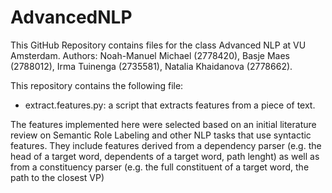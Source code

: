 # AdvancedNLP
This GitHub Repository contains files for the class Advanced NLP at VU Amsterdam. 
Authors: Noah-Manuel Michael (2778420), Basje Maes (2788012), Irma Tuinenga (2735581), Natalia Khaidanova (2778662). 

This repository contains the following file:
- extract.features.py: a script that extracts features from a piece of text. 

The features implemented here were selected based on an initial literature review on Semantic Role Labeling and other NLP tasks that use syntactic features.
They include features derived from a dependency parser (e.g. the head of a target word, dependents of a target word, path lenght) as well as from a constituency parser (e.g. the full constituent of a target word, the path to the closest VP)
